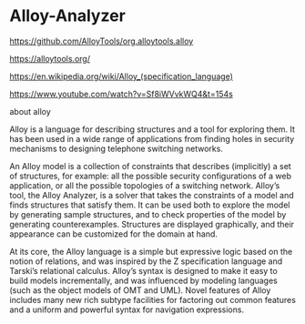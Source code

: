 # Alloy-Analyzer

https://github.com/AlloyTools/org.alloytools.alloy

https://alloytools.org/

https://en.wikipedia.org/wiki/Alloy_(specification_language)

https://www.youtube.com/watch?v=Sf8iWVvkWQ4&t=154s

about alloy

Alloy is a language for describing structures and a tool for exploring them. It has been used in a wide range of applications from finding holes in security mechanisms to designing telephone switching networks.

An Alloy model is a collection of constraints that describes (implicitly) a set of structures, for example: all the possible security configurations of a web application, or all the possible topologies of a switching network. Alloy’s tool, the Alloy Analyzer, is a solver that takes the constraints of a model and finds structures that satisfy them. It can be used both to explore the model by generating sample structures, and to check properties of the model by generating counterexamples. Structures are displayed graphically, and their appearance can be customized for the domain at hand.

At its core, the Alloy language is a simple but expressive logic based on the notion of relations, and was inspired by the Z specification language and Tarski’s relational calculus. Alloy’s syntax is designed to make it easy to build models incrementally, and was influenced by modeling languages (such as the object models of OMT and UML). Novel features of Alloy includes many new rich subtype facilities for factoring out common features and a uniform and powerful syntax for navigation expressions.



